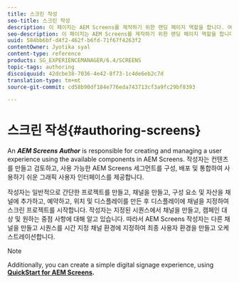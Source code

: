 ```yaml
---
title: 스크린 작성
seo-title: 스크린 작성
description: 이 페이지는 AEM Screens를 제작하기 위한 랜딩 페이지 역할을 합니다. 여기서는 AEM Screens 작성자의 다양한 역할 및 책임을 대략적으로 설명합니다.
seo-description: 이 페이지는 AEM Screens를 제작하기 위한 랜딩 페이지 역할을 합니다. 여기서는 AEM Screens 작성자의 다양한 역할 및 책임을 대략적으로 설명합니다.
uuid: 584bb6bf-d4f2-462f-b6fd-71f67f4263f2
contentOwner: Jyotika syal
content-type: reference
products: SG_EXPERIENCEMANAGER/6.4/SCREENS
topic-tags: authoring
discoiquuid: 42dcbe38-7036-4e42-8f73-1c4de6eb2c7d
translation-type: tm+mt
source-git-commit: cd58b90df184e776eda743713cf3a9fc29bf8393

---
```



# 스크린 작성{#authoring-screens}

An ***AEM Screens Author*** is responsible for creating and managing a user experience using the available components in AEM Screens. 작성자는 컨텐츠를 만들고 검토하고, 사용 가능한 AEM Screens 세그먼트를 구성, 배포 및 통합하여 사용하기 쉬운 그래픽 사용자 인터페이스를 제공합니다.

작성자는 일반적으로 간단한 프로젝트를 만들고, 채널을 만들고, 구성 요소 및 자산을 채널에 추가하고, 예약하고, 위치 및 디스플레이를 만든 후 디스플레이에 채널을 지정하여 스크린 프로젝트를 시작합니다. 작성자는 지정된 시퀀스에서 채널을 만들고, 캠페인 대상 및 원하는 중점 사항에 대해 알고 있습니다. 따라서 AEM Screens 작성자는 다른 채널을 만들고 시퀀스를 시간 지정 채널 환경에 지정하여 최종 사용자 환경을 만들고 오케스트레이션합니다.

>[!NOTE]
>
>Additionally, you can create a simple digital signage experience, using **[QuickStart for AEM Screens](/help/screens/kickstart-for-aem-screens.md).**
